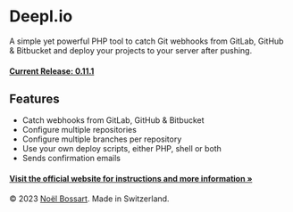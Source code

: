 # Deepl.io

A simple yet powerful PHP tool to catch Git webhooks from GitLab, GitHub & Bitbucket and deploy your projects to your server after pushing.

#### [Current Release: 0.11.1](https://github.com/noelboss/deepl.io/archive/0.11.1.zip)

## Features

* Catch webhooks from GitLab, GitHub & Bitbucket
* Configure multiple repositories
* Configure multiple branches per repository
* Use your own deploy scripts, either PHP, shell or both
* Sends confirmation emails

#### [Visit the official website for instructions and more information »](https://deepl.io.noelboss.com)

© 2023 [Noël Bossart](http://noevu.ch). Made in Switzerland.
